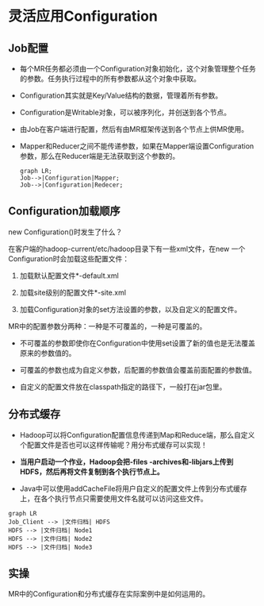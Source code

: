 # 灵活应用Configuration

## Job配置

- 每个MR任务都必须由一个Configuration对象初始化，这个对象管理整个任务的参数。任务执行过程中的所有参数都从这个对象中获取。

- Configuration其实就是Key/Value结构的数据，管理着所有参数。

- Configuration是Writable对象，可以被序列化，并创送到各个节点。

- 由Job在客户端进行配置，然后有由MR框架传送到各个节点上供MR使用。

- Mapper和Reducer之间不能传递参数，如果在Mapper端设置Configuration参数，那么在Reducer端是无法获取到这个参数的。

    ```mermaid
    graph LR;
    Job-->|Configuration|Mapper;
    Job-->|Configuration|Redecer;
    ```

## Configuration加载顺序

new Configuration()时发生了什么？

在客户端的hadoop-current/etc/hadoop目录下有一些xml文件，在new 一个Configuration时会加载这些配置文件：

1. 加载默认配置文件*-default.xml

2. 加载site级别的配置文件*-site.xml

3. 加载Configuration对象的set方法设置的参数，以及自定义的配置文件。

MR中的配置参数分两种：一种是不可覆盖的，一种是可覆盖的。

- 不可覆盖的参数即使你在Configuration中使用set设置了新的值也是无法覆盖原来的参数值的。

- 可覆盖的参数也成为自定义参数，后配置的参数值会覆盖前面配置的参数值。

- 自定义的配置文件放在classpath指定的路径下，一般打在jar包里。

## 分布式缓存

- Hadoop可以将Configuration配置信息传递到Map和Reduce端，那么自定义个配置文件是否也可以这样传输呢？用分布式缓存可以实现！

- **当用户启动一个作业，Hadoop会把-files -archives和-libjars上传到HDFS，然后再将文件复制到各个执行节点上。**  

- Java中可以使用addCacheFile将用户自定义的配置文件上传到分布式缓存上，在各个执行节点只需要使用文件名就可以访问这些文件。

```mermaid
graph LR
Job_Client --> |文件归档| HDFS
HDFS --> |文件归档| Node1
HDFS --> |文件归档| Node2
HDFS --> |文件归档| Node3
```
## 实操

MR中的Configuration和分布式缓存在实际案例中是如何运用的。

